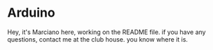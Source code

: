 # Arduino
Hey, it's Marciano here, working on the README file.
if you have any questions, contact me at the club house.
you know where it is.
